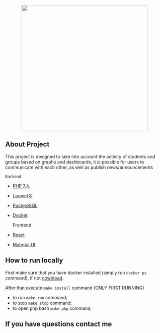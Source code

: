 <p align="center"><a href="https://laravel.com" target="_blank"><img src="https://raw.githubusercontent.com/laravel/art/master/logo-lockup/5%20SVG/2%20CMYK/1%20Full%20Color/laravel-logolockup-cmyk-red.svg" width="400"></a></p>


## About Project

This project is designed to take into account the activity of students and groups based on graphs and dashboards, it is possible for users to communicate with each other, as well as publish news/announcements

    Backend
- [PHP 7.4](https://www.php.net/docs.php).
- [Laravel 8](https://laravel.com/docs/8.x).
- [PostgreSQL](https://www.postgresql.org/docs/).
- [Docker](https://docs.docker.com/).


    Frontend
  
- [React](https://ru.reactjs.org/docs/getting-started.html)
- [Material UI](https://mui.com/).


## How to run locally

First make sure that you have docker installed (simply run `docker ps` command), if not [download](https://docs.docker.com/get-docker/).

After that execute `make install` command (ONLY FIRST RUNNING)

- to run `make run` command; 
- to stop `make stop` command; 
- to open php bash `make php` command;

## If you have questions contact me 
